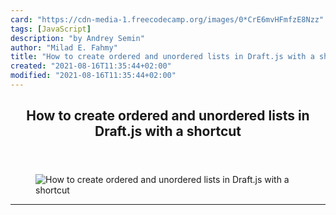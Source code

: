 ```yaml
---
card: "https://cdn-media-1.freecodecamp.org/images/0*CrE6mvHFmfzE8Nzz"
tags: [JavaScript]
description: "by Andrey Semin"
author: "Milad E. Fahmy"
title: "How to create ordered and unordered lists in Draft.js with a shortcut"
created: "2021-08-16T11:35:44+02:00"
modified: "2021-08-16T11:35:44+02:00"
---
```

<div class="site-wrapper">
<main id="site-main" class="site-main outer">
<div class="inner">
<article class="post-full post tag-javascript tag-draftjs tag-react tag-front-end-development tag-technology ">
<header class="post-full-header">
<h1 class="post-full-title">How to create ordered and unordered lists in Draft.js with a shortcut</h1>
</header>
<figure class="post-full-image">
<picture>
<source media="(max-width: 700px)" sizes="1px" srcset="data:image/gif;base64,R0lGODlhAQABAIAAAAAAAP///yH5BAEAAAAALAAAAAABAAEAAAIBRAA7 1w">
<source media="(min-width: 701px)" sizes="(max-width: 800px) 400px,
(max-width: 1170px) 700px,
1400px" srcset="https://cdn-media-1.freecodecamp.org/images/0*CrE6mvHFmfzE8Nzz 300w,
https://cdn-media-1.freecodecamp.org/images/0*CrE6mvHFmfzE8Nzz 600w,
https://cdn-media-1.freecodecamp.org/images/0*CrE6mvHFmfzE8Nzz 1000w,
https://cdn-media-1.freecodecamp.org/images/0*CrE6mvHFmfzE8Nzz 2000w">
<img onerror="this.style.display='none'" src="https://cdn-media-1.freecodecamp.org/images/0*CrE6mvHFmfzE8Nzz" alt="How to create ordered and unordered lists in Draft.js with a shortcut">
</picture>
</figure>
<section class="post-full-content">
<div class="post-content medium-migrated-article">
</div>
<hr>
</section>
</article>
</div>
</main>
</div>
<!-- Google Tag Manager (noscript) -->
<!-- End Google Tag Manager (noscript) -->
